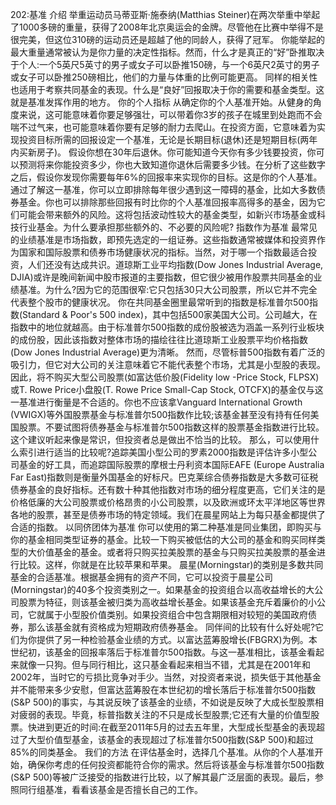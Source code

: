 202:基准
介绍
举重运动员马蒂亚斯·施泰纳(Matthias Steiner)在两次举重中举起了1000多磅的重量，获得了2008年北京奥运会的金牌。尽管他在比赛中举得不是很完美，但这位310磅的运动员还是超越了他的同龄人，获得了冠军。
你能举起的最大重量通常被认为是你力量的决定性指标。然而，什么才是真正的“好”卧推取决于个人:一个5英尺5英寸的男子或女子可以卧推150磅，与一个6英尺2英寸的男子或女子可以卧推250磅相比，他们的力量与体重的比例可能更高。
同样的相关性也适用于考察共同基金的表现。什么是“良好”回报取决于你的需要和基金类型。这就是基准发挥作用的地方。
你的个人指标
从确定你的个人基准开始。从健身的角度来说，这可能意味着你要足够强壮，可以带着你3岁的孩子在城里到处跑而不会喘不过气来，也可能意味着你要有足够的耐力去爬山。在投资方面，它意味着为实现投资目标所需的回报设定一个基准，无论是长期目标(退休)还是短期目标(两年内买新房子)。
假设你想在30年后退休。你可能知道今天你有多少钱要投资，你可以预测将来你能投资多少，你也大致知道你退休后需要多少钱。在分析了这些数字之后，假设你发现你需要每年6%的回报率来实现你的目标。这是你的个人基准。
通过了解这一基准，你可以立即排除每年很少遇到这一障碍的基金，比如大多数债券基金。你也可以排除那些回报有时比你的个人基准回报率高得多的基金，因为它们可能会带来额外的风险。这将包括波动性较大的基金类型，如新兴市场基金或科技行业基金。为什么要承担那些额外的、不必要的风险呢?
指数作为基准
最常见的业绩基准是市场指数，即预先选定的一组证券。这些指数通常被媒体和投资界作为国家和国际股票和债券市场健康状况的指标。当然，对于哪一个指数最适合投资，人们还没有达成共识。道琼斯工业平均指数(Dow Jones Industrial Average, DJIA)或许是晚间新闻中股市报道的主要指数，但它很少被用作股票共同基金的业绩基准。为什么?因为它的范围很窄:它只包括30只大公司股票，所以它并不完全代表整个股市的健康状况。
你在共同基金圈里最常听到的指数是标准普尔500指数(Standard & Poor's 500 index)，其中包括500家美国大公司。公司越大，在指数中的地位就越高。由于标准普尔500指数的成份股被选为涵盖一系列行业板块的成份股，因此该指数对整体市场的描绘往往比道琼斯工业股票平均价格指数(Dow Jones Industrial Average)更为清晰。
然而，尽管标普500指数有着广泛的吸引力，但它对大公司的关注意味着它不能代表整个市场，尤其是小型股的表现。因此，将不购买大型公司股票(如富达低价股(Fidelity low -Price Stock, FLPSX)或T. Rowe Price小盘股(T. Rowe Price Small-Cap Stock, OTCFX)的基金仅与这一基准进行衡量是不合适的。你也不应该拿Vanguard International Growth (VWIGX)等外国股票基金与标准普尔500指数作比较;该基金甚至没有持有任何美国股票。不要试图将债券基金与标准普尔500指数这样的股票基金指数进行比较。这个建议听起来像是常识，但投资者总是做出不恰当的比较。
那么，可以使用什么索引进行适当的比较呢?追踪美国小型公司的罗素2000指数是评估许多小型公司基金的好工具，而追踪国际股票的摩根士丹利资本国际EAFE (Europe Australia Far East)指数则是衡量外国基金的好标尺。巴克莱综合债券指数是大多数可征税债券基金的良好指标。还有数十种其他指数对市场的细分程度更高，它们关注的是价格低廉的大公司股票或价格昂贵的小公司股票，以及欧洲或环太平洋地区等世界各地的股票，甚至是债券市场的特定领域。我们在晨星网站上为每只基金都提供了合适的指数。
以同侪团体为基准
你可以使用的第二种基准是同业集团，即购买与你的基金相同类型证券的基金。比较一下购买被低估的大公司的基金和购买同样类型的大价值基金的基金。或者将只购买拉美股票的基金与只购买拉美股票的基金进行比较。这样，你就是在比较苹果和苹果。
晨星(Morningstar)的类别是多数共同基金的合适基准。根据基金拥有的资产不同，它可以投资于晨星公司(Morningstar)的40多个投资类别之一。如果基金的投资组合以高收益增长的大公司股票为特征，则该基金被归类为高收益增长基金。如果该基金充斥着廉价的小公司，它就属于小型股价值类别。如果投资组合中包含期限相对较短的美国政府债券，那么该基金就有资格成为短期政府债券基金。
同伴间的比较有什么好处呢?它们为你提供了另一种检验基金业绩的方式。以富达蓝筹股增长(FBGRX)为例。本世纪初，该基金的回报率落后于标准普尔500指数。与这一基准相比，该基金看起来就像一只狗。但与同行相比，这只基金看起来相当不错，尤其是在2001年和2002年，当时它的亏损比竞争对手少。当然，对投资者来说，损失低于其他基金并不能带来多少安慰，但富达蓝筹股在本世纪初的增长落后于标准普尔500指数(S&P 500)的事实，与其说反映了该基金的业绩，不如说是反映了大成长型股票相对疲弱的表现。毕竟，标普指数关注的不只是成长型股票;它还有大量的价值型股票。快进到更近的时间:在截至2011年5月的过去五年里，大型成长型基金的表现超过了大型价值型基金，该基金的表现超过了标准普尔500指数(S&P 500)和超过85%的同类基金。
我们的方法
在评估基金时，选择几个基准。从你的个人基准开始，确保你考虑的任何投资都能符合你的需求。然后将该基金与标准普尔500指数(S&P 500)等被广泛接受的指数进行比较，以了解其最广泛层面的表现。最后，参照同行组基准，看看该基金是否擅长自己的工作。